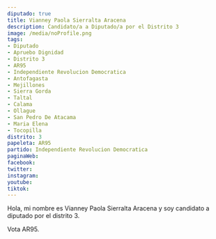```yaml
---
diputado: true
title: Vianney Paola Sierralta Aracena
description: Candidato/a a Diputado/a por el Distrito 3
image: /media/noProfile.png
tags:
- Diputado
- Apruebo Dignidad
- Distrito 3
- AR95
- Independiente Revolucion Democratica
- Antofagasta
- Mejillones
- Sierra Gorda
- Taltal
- Calama
- Ollague
- San Pedro De Atacama
- Maria Elena
- Tocopilla
distrito: 3
papeleta: AR95
partido: Independiente Revolucion Democratica
paginaWeb:
facebook:
twitter:
instagram:
youtube:
tiktok:
---
```

Hola, mi nombre es Vianney Paola Sierralta Aracena y soy candidato a diputado por el distrito 3.

Vota AR95.